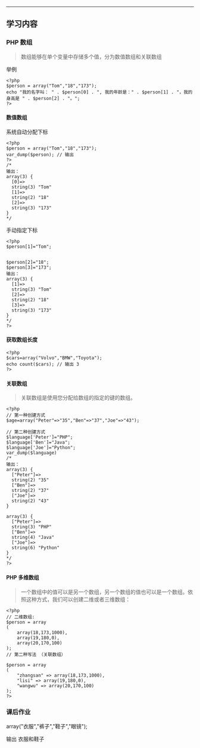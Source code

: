 ****
## 学习内容

### PHP 数组

> 数组能够在单个变量中存储多个值，分为数值数组和关联数组

举例

``` 
<?php
$person = array("Tom","18","173");
echo "我的名字叫： " . $person[0] . ", 我的年龄是：" . $person[1] . "，我的身高是 " . $person[2] . "。";
?>

```

#### 数值数组

系统自动分配下标
```
<?php
$person = array("Tom","18","173");
var_dump($person); // 输出
?>
/*
输出：
array(3) {
  [0]=>
  string(3) "Tom"
  [1]=>
  string(2) "18"
  [2]=>
  string(3) "173"
}
*/

```

手动指定下标

``` 
<?php
$person[1]="Tom";


$person[2]="18";
$person[3]="173";
输出：
array(3) {
  [1]=>
  string(3) "Tom"
  [2]=>
  string(2) "18"
  [3]=>
  string(3) "173"
}
*/
?>

```

#### 获取数组长度

```  
<?php
$cars=array("Volvo","BMW","Toyota");
echo count($cars); // 输出 3
?>

```


#### 关联数组

> 关联数组是使用您分配给数组的指定的键的数组。
  
``` 
<?php
// 第一种创建方式
$age=array("Peter"=>"35","Ben"=>"37","Joe"=>"43");

// 第二种创建方式
$language['Peter']="PHP";
$language['Ben']="Java";
$language['Joe']="Python";
var_dump($language)
/*
输出：
array(3) {
  ["Peter"]=>
  string(2) "35"
  ["Ben"]=>
  string(2) "37"
  ["Joe"]=>
  string(2) "43"
}

array(3) {
  ["Peter"]=>
  string(3) "PHP"
  ["Ben"]=>
  string(4) "Java"
  ["Joe"]=>
  string(6) "Python"
}
*/
?>

```


#### PHP 多维数组

> 一个数组中的值可以是另一个数组，另一个数组的值也可以是一个数组。依照这种方式，我们可以创建二维或者三维数组：
  
``` 
<?php
// 二维数组:
$person = array
(
    array(18,173,1000),
    array(19,180,0),
    array(20,170,100)
);
// 第二种写法 （关联数组）

$person = array
(
    "zhangsan" => array(18,173,1000),
    "lisi" => array(19,180,0),
    "wangwu" => array(20,170,100)
);
?>
```

### 课后作业

array("衣服","裤子","鞋子","眼镜");

输出 衣服和鞋子

